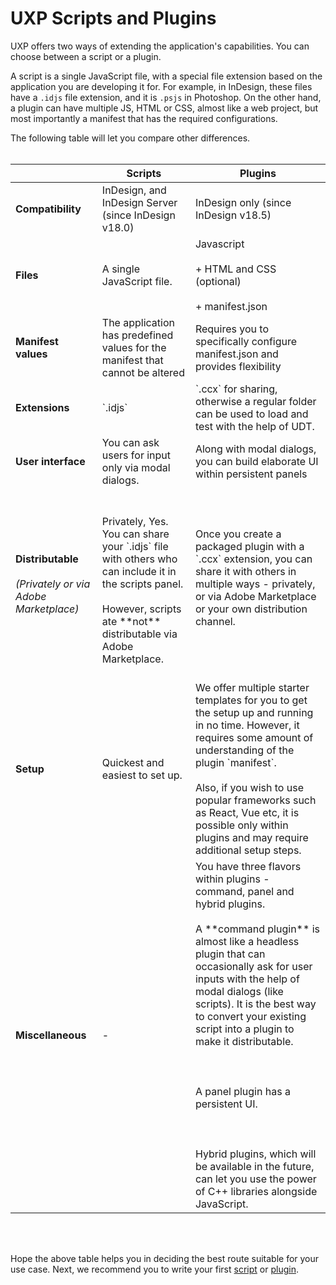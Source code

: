 # UXP Scripts and Plugins

UXP offers two ways of extending the application's capabilities. You can choose between a script or a plugin. 

A script is a single JavaScript file, with a special file extension based on the application you are developing it for. For example, in InDesign, these files have a `.idjs` file extension, and it is `.psjs` in Photoshop. On the other hand, a plugin can have multiple JS, HTML or CSS, almost like a web project, but most importantly a manifest that has the required configurations.

The following table will let you compare other differences. <br></br>

<table columnWidths="20,40,40">
    <thead>
        <tr>
            <th></th>
            <th>Scripts</th>
            <th>Plugins</th>
        </tr>
    </thead>
    <tbody>
        <tr>
            <td><b>Compatibility</b></td>
            <td>InDesign, and InDesign Server (since InDesign v18.0)</td>
            <td>InDesign only (since InDesign v18.5)</td>
        </tr>
        <tr>
            <td><b>Files</b></td>
            <td>A single JavaScript file.</td>
            <td>
                Javascript <br></br>
                + HTML and CSS (optional) <br></br>
                + manifest.json</td>
        </tr>
        <tr>
            <td><b>Manifest values</b></td>
            <td>The application has predefined values for the manifest that cannot be altered</td>
            <td>Requires you to specifically configure manifest.json and provides flexibility</td>
        </tr>
        <tr>
            <td><b>Extensions</b></td>
            <td>`.idjs`</td>
            <td>`.ccx` for sharing, otherwise a regular folder can be used to load and test with the help of UDT.</td>
        </tr>
        <tr>
            <td><b>User interface</b></td>
            <td>You can ask users for input only via modal dialogs.</td>
            <td>Along with modal dialogs, you can build elaborate UI within persistent panels</td>
        </tr>
        <tr>
            <td><b>Distributable</b> <br></br>
                <i>(Privately or via Adobe Marketplace)</i> 
            </td>
            <td> <br></br>
                Privately, Yes. You can share your `.idjs` file with others who can include it in the scripts panel. <br></br>
                However, scripts ate **not** distributable via Adobe Marketplace.<br></br></td>
            <td>
                Once you create a packaged plugin with a `.ccx` extension, you can share it with others in multiple ways - privately, or via Adobe Marketplace or your own distribution channel.<br></br>
                </td>
        </tr>
        <tr>
            <td><b>Setup</b></td>
            <td>Quickest and easiest to set up.</td>
            <td>We offer multiple starter templates for you to get the setup up and running in no time. However, it requires some amount of understanding of the plugin `manifest`. <br></br>
            Also, if you wish to use popular frameworks such as React, Vue etc, it is possible only within plugins and may require additional setup steps. </td>
        </tr>
        <tr>
            <td><b>Miscellaneous</b></td>
            <td>-</td>
            <td>
                You have three flavors within plugins - command, panel and hybrid plugins. <br></br>
                A **command plugin** is almost like a headless plugin that can occasionally ask for user inputs with the help of modal dialogs (like scripts). It is the best way to convert your existing script into a plugin to make it distributable. <br></br><br></br>
                A panel plugin has a persistent UI. <br></br><br></br>
                Hybrid plugins, which will be available in the future, can let you use the power of C++ libraries alongside JavaScript.</td>
        </tr>
    </tbody>
</table>

<br></br>

Hope the above table helps you in deciding the best route suitable for your use case. Next, we recommend you to write your first [script](../../scripts/getting-started) or [plugin](../../plugins/getting-started).
